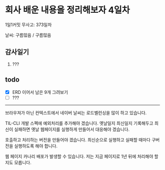 # 회사 배운 내용을 정리해보자 4일차

1일1커밋 무사고: 373일차

날씨: 구름많음 / 구름많음

## 감사일기

1. ???

## todo

- [x] ERD 이어서 남은 9개 그려보기
- [ ] ???

---

브라우져가 아닌 컨텍스트에서 네이버 날씨는 로드벨런싱을 많이 하고 있습니다.

TIL-CLI 개발 스펙에 예외처리를 추가해야 겠습니다. 옛날일지 최신일지 기록해두고 최신이 실패하면 옛날 웹페이지를 실행하게 만들어서 대응해야 겠습니다.

호출하고 처리하는 버전을 만들어야 겠습니다. 최신순으로 실행하고 실패할 때마다 구버전을 실행하도록 해야 합니다.

웹 페이지 카나리 배포가 발생할 수 있습니다. 저는 지금 페이지로 1년 뒤에 처리해야 할지도 모릅니다.
